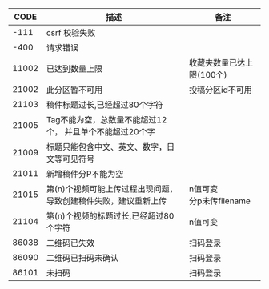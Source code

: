 | CODE  | 描述                                | 备注                     |
|-------|-----------------------------------|------------------------|
| -111  | csrf 校验失败                         |                        |
| -400  | 请求错误                              |                        |
| 11002 | 已达到数量上限                           | 收藏夹数量已达上限(100个)        |
| 21002 | 此分区暂不可用                           | 投稿分区id不可用              |
| 21103 | 稿件标题过长,已经超过80个字符                  |                        |
| 21005 | Tag不能为空，总数量不能超过12个， 并且单个不能超过20个字  |                        |
| 21009 | 标题只能包含中文、英文、数字，日文等可见符号            |                        |
| 21011 | 新增稿件分P不能为空                        |                        |
| 21015 | 第(n)个视频可能上传过程出现问题，导致创建稿件失败，建议重新上传 | n值可变<br />分p未传filename |
| 21104 | 第(n)个视频的标题过长,已经超过80个字符            | n值可变                   |
| 86038 | 二维码已失效                            | 扫码登录                   |
| 86090 | 二维码已扫码未确认                         | 扫码登录                   |
| 86101 | 未扫码                               | 扫码登录                   |

